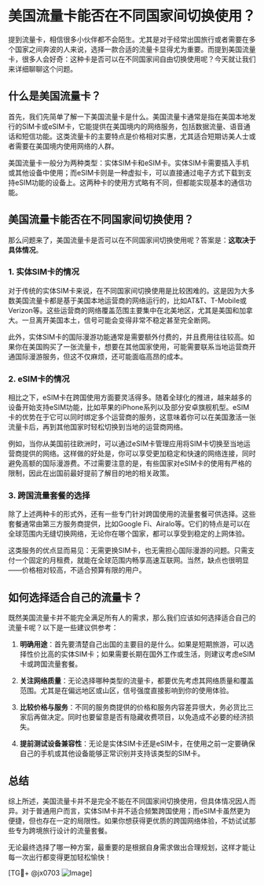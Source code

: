 # 美国流量卡能否在不同国家间切换使用？

提到流量卡，相信很多小伙伴都不会陌生。尤其是对于经常出国旅行或者需要在多个国家之间奔波的人来说，选择一款合适的流量卡显得尤为重要。而提到美国流量卡，很多人会好奇：这种卡是否可以在不同国家间自由切换使用呢？今天就让我们来详细聊聊这个问题。

## 什么是美国流量卡？

首先，我们先简单了解一下美国流量卡是什么。美国流量卡通常是指在美国本地发行的SIM卡或eSIM卡，它能提供在美国境内的网络服务，包括数据流量、语音通话和短信功能。这类流量卡的主要特点是价格相对实惠，尤其适合短期访美人士或者需要在美国境内使用网络的人群。

美国流量卡一般分为两种类型：实体SIM卡和eSIM卡。实体SIM卡需要插入手机或其他设备中使用；而eSIM卡则是一种虚拟卡，可以直接通过电子方式下载到支持eSIM功能的设备上。这两种卡的使用方式略有不同，但都能实现基本的通信功能。

## 美国流量卡能否在不同国家间切换使用？

那么问题来了，美国流量卡是否可以在不同国家间切换使用呢？答案是：**这取决于具体情况**。

### 1. 实体SIM卡的情况

对于传统的实体SIM卡来说，在不同国家间切换使用是比较困难的。这是因为大多数美国流量卡都是基于美国本地运营商的网络运行的，比如AT&T、T-Mobile或Verizon等。这些运营商的网络覆盖范围主要集中在北美地区，尤其是美国和加拿大。一旦离开美国本土，信号可能会变得非常不稳定甚至完全断网。

此外，实体SIM卡的国际漫游功能通常是需要额外付费的，并且费用往往较高。如果你在美国购买了一张流量卡，想要在其他国家使用，可能需要联系当地运营商开通国际漫游服务，但这不仅麻烦，还可能面临高昂的成本。

### 2. eSIM卡的情况

相比之下，eSIM卡在跨国使用方面要灵活得多。随着全球化的推进，越来越多的设备开始支持eSIM功能，比如苹果的iPhone系列以及部分安卓旗舰机型。eSIM卡的优势在于它可以同时绑定多个运营商的服务，这意味着你可以在美国激活一张流量卡后，再到其他国家时轻松切换到当地的运营商网络。

例如，当你从美国前往欧洲时，可以通过eSIM卡管理应用将SIM卡切换至当地运营商提供的网络。这样做的好处是，你可以享受更加稳定和快速的网络连接，同时避免高额的国际漫游费。不过需要注意的是，有些国家对eSIM卡的使用有严格的限制，因此在出国前最好提前了解目的地的相关政策。

### 3. 跨国流量套餐的选择

除了上述两种卡的形式外，还有一些专门针对跨国使用的流量套餐可供选择。这些套餐通常由第三方服务商提供，比如Google Fi、Airalo等。它们的特点是可以在全球范围内无缝切换网络，无论你在哪个国家，都可以享受到稳定的上网体验。

这类服务的优点显而易见：无需更换SIM卡，也无需担心国际漫游的问题。只需支付一个固定的月租费，就能在全球范围内畅享高速互联网。当然，缺点也很明显——价格相对较高，不适合预算有限的用户。

## 如何选择适合自己的流量卡？

既然美国流量卡并不能完全满足所有人的需求，那么我们应该如何选择适合自己的流量卡呢？以下是一些建议供参考：

1. **明确用途**：首先要清楚自己出国的主要目的是什么。如果是短期旅游，可以选择性价比高的实体SIM卡；如果需要长期在国外工作或生活，则建议考虑eSIM卡或跨国流量套餐。
   
2. **关注网络质量**：无论选择哪种类型的流量卡，都要优先考虑其网络质量和覆盖范围。尤其是在偏远地区或山区，信号强度直接影响到你的使用体验。

3. **比较价格与服务**：不同的服务商提供的价格和服务内容差异很大，务必货比三家后再做决定。同时也要留意是否有隐藏收费项目，以免造成不必要的经济损失。

4. **提前测试设备兼容性**：无论是实体SIM卡还是eSIM卡，在使用之前一定要确保自己的手机或其他设备能够正常识别并支持该类型的SIM卡。

## 总结

综上所述，美国流量卡并不是完全不能在不同国家间切换使用，但具体情况因人而异。对于普通用户而言，实体SIM卡并不适合频繁跨国使用；而eSIM卡虽然更为便捷，但也存在一定的局限性。如果你想获得更优质的跨国网络体验，不妨试试那些专为跨境旅行设计的流量套餐。

无论最终选择了哪一种方案，最重要的是根据自身需求做出合理规划，这样才能让每一次出行都变得更加轻松愉快！

[TG💪+ @jx0703 ![Image](https://github.com/user-attachments/assets/dbca1d08-cadb-493c-b0ec-ad6f7a83f270)]